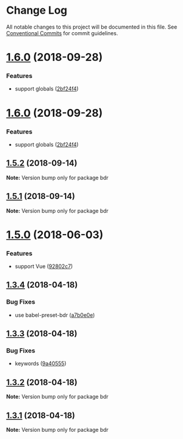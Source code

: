 # Change Log

All notable changes to this project will be documented in this file.
See [Conventional Commits](https://conventionalcommits.org) for commit guidelines.

<a name="1.6.0"></a>
# [1.6.0](https://github.com/fjc0k/bdr/compare/v1.5.2...v1.6.0) (2018-09-28)


### Features

* support globals ([2bf24f4](https://github.com/fjc0k/bdr/commit/2bf24f4))





<a name="1.6.0"></a>
# [1.6.0](https://github.com/fjc0k/bdr/compare/v1.5.2...v1.6.0) (2018-09-28)


### Features

* support globals ([2bf24f4](https://github.com/fjc0k/bdr/commit/2bf24f4))





<a name="1.5.2"></a>
## [1.5.2](https://github.com/fjc0k/bdr/compare/v1.5.1...v1.5.2) (2018-09-14)




**Note:** Version bump only for package bdr

<a name="1.5.1"></a>
## [1.5.1](https://github.com/fjc0k/bdr/compare/v1.5.0...v1.5.1) (2018-09-14)




**Note:** Version bump only for package bdr

<a name="1.5.0"></a>
# [1.5.0](https://github.com/fjc0k/bdr/compare/v1.4.0...v1.5.0) (2018-06-03)


### Features

* support Vue ([92802c7](https://github.com/fjc0k/bdr/commit/92802c7))




<a name="1.3.4"></a>
## [1.3.4](https://github.com/fjc0k/bdr/compare/v1.3.3...v1.3.4) (2018-04-18)


### Bug Fixes

* use babel-preset-bdr ([a7b0e0e](https://github.com/fjc0k/bdr/commit/a7b0e0e))




<a name="1.3.3"></a>
## [1.3.3](https://github.com/fjc0k/bdr/compare/v1.3.2...v1.3.3) (2018-04-18)


### Bug Fixes

* keywords ([9a40555](https://github.com/fjc0k/bdr/commit/9a40555))




<a name="1.3.2"></a>
## [1.3.2](https://github.com/fjc0k/bdr/compare/v1.3.1...v1.3.2) (2018-04-18)




**Note:** Version bump only for package bdr

<a name="1.3.1"></a>
## [1.3.1](https://github.com/fjc0k/bdr/compare/v1.3.0...v1.3.1) (2018-04-18)




**Note:** Version bump only for package bdr
